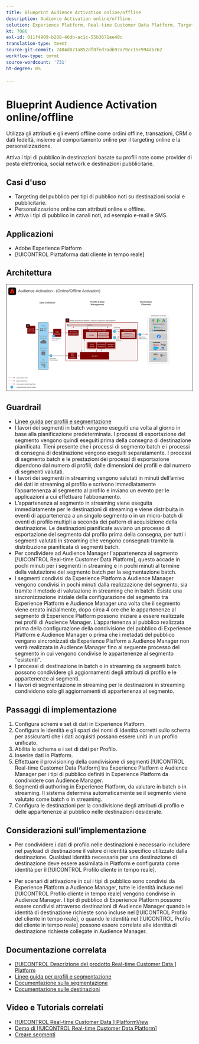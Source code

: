 ```yaml
---
title: Blueprint Audience Activation online/offline
description: Audience Activation online/offline.
solution: Experience Platform, Real-time Customer Data Platform, Target, Audience Manager, Analytics, Experience Cloud Services, Data Collection
kt: 7086
exl-id: 011f4909-b208-46db-ac1c-55b3671ee48c
translation-type: tm+mt
source-git-commit: 2404d871a852df8fed3adb97a79cc15e994db762
workflow-type: tm+mt
source-wordcount: '731'
ht-degree: 0%

---
```


# Blueprint Audience Activation online/offline

Utilizza gli attributi e gli eventi offline come ordini offline, transazioni, CRM o dati fedeltà, insieme al comportamento online per il targeting online e la personalizzazione.

Attiva i tipi di pubblico in destinazioni basate su profili note come provider di posta elettronica, social network e destinazioni pubblicitarie.

## Casi d&#39;uso

* Targeting del pubblico per tipi di pubblico noti su destinazioni social e pubblicitarie.
* Personalizzazione online con attributi online e offline.
* Attiva i tipi di pubblico in canali noti, ad esempio e-mail e SMS.

## Applicazioni

* Adobe Experience Platform
* [!UICONTROL Piattaforma dati cliente in tempo reale]

## Architettura

<img src="assets/onoff.svg" alt="Architettura di riferimento per lo scenario di Audience Activation online/offline" style="border:1px solid #4a4a4a" />

## Guardrail

* [Linee guida per profili e segmentazione](https://experienceleague.adobe.com/docs/experience-platform/profile/guardrails.html?lang=en)
* I lavori dei segmenti in batch vengono eseguiti una volta al giorno in base alla pianificazione predeterminata. I processi di esportazione del segmento vengono quindi eseguiti prima della consegna di destinazione pianificata. Tieni presente che i processi di segmento batch e i processi di consegna di destinazione vengono eseguiti separatamente. I processi di segmento batch e le prestazioni dei processi di esportazione dipendono dal numero di profili, dalle dimensioni dei profili e dal numero di segmenti valutati.
* I lavori dei segmenti in streaming vengono valutati in minuti dell’arrivo dei dati in streaming al profilo e scrivono immediatamente l’appartenenza al segmento al profilo e inviano un evento per le applicazioni a cui effettuare l’abbonamento.
* L’appartenenza al segmento in streaming viene eseguita immediatamente per le destinazioni di streaming e viene distribuita in eventi di appartenenza a un singolo segmento o in un micro-batch di eventi di profilo multipli a seconda dei pattern di acquisizione della destinazione. Le destinazioni pianificate avviano un processo di esportazione del segmento dal profilo prima della consegna, per tutti i segmenti valutati in streaming che vengono consegnati tramite la distribuzione pianificata di segmenti batch.
* Per condividere ad Audience Manager l&#39;appartenenza al segmento [!UICONTROL Real-time Customer Data Platform], questo accade in pochi minuti per i segmenti in streaming e in pochi minuti al termine della valutazione del segmento batch per la segmentazione batch.
* I segmenti condivisi da Experience Platform a Audience Manager vengono condivisi in pochi minuti dalla realizzazione del segmento, sia tramite il metodo di valutazione in streaming che in batch. Esiste una sincronizzazione iniziale della configurazione del segmento tra Experience Platform e Audience Manager una volta che il segmento viene creato inizialmente, dopo circa 4 ore che le appartenenze al segmento di Experience Platform possono iniziare a essere realizzate nei profili di Audience Manager. L’appartenenza al pubblico realizzata prima della configurazione della condivisione del pubblico di Experience Platform e Audience Manager o prima che i metadati del pubblico vengano sincronizzati da Experience Platform a Audience Manager non verrà realizzata in Audience Manager fino al seguente processo del segmento in cui vengono condivise le appartenenze al segmento &quot;esistenti&quot;.
* I processi di destinazione in batch o in streaming da segmenti batch possono condividere gli aggiornamenti degli attributi di profilo e le appartenenze ai segmenti.
* I lavori di segmentazione in streaming per le destinazioni in streaming condividono solo gli aggiornamenti di appartenenza al segmento.

## Passaggi di implementazione

1. Configura schemi e set di dati in Experience Platform.
1. Configura le identità e gli spazi dei nomi di identità corretti sullo schema per assicurarti che i dati acquisiti possano essere uniti in un profilo unificato.
1. Abilita lo schema e i set di dati per Profilo.
1. Inserire dati in Platform.
1. Effettuare il provisioning della condivisione di segmenti [!UICONTROL Real-time Customer Data Platform] tra Experience Platform e Audience Manager per i tipi di pubblico definiti in Experience Platform da condividere con Audience Manager.
1. Segmenti di authoring in Experience Platform, da valutare in batch o in streaming. Il sistema determina automaticamente se il segmento viene valutato come batch o in streaming.
1. Configura le destinazioni per la condivisione degli attributi di profilo e delle appartenenze al pubblico nelle destinazioni desiderate.

## Considerazioni sull’implementazione

* Per condividere i dati di profilo nelle destinazioni è necessario includere nel payload di destinazione il valore di identità specifico utilizzato dalla destinazione. Qualsiasi identità necessaria per una destinazione di destinazione deve essere assimilata in Platform e configurata come identità per il [!UICONTROL Profilo cliente in tempo reale].

* Per scenari di attivazione in cui i tipi di pubblico sono condivisi da Experience Platform a Audience Manager, tutte le identità incluse nel [!UICONTROL Profilo cliente in tempo reale] vengono condivise in Audience Manager. I tipi di pubblico di Experience Platform possono essere condivisi attraverso destinazioni di Audience Manager quando le identità di destinazione richieste sono incluse nel [!UICONTROL Profilo del cliente in tempo reale], o quando le identità nel [!UICONTROL Profilo del cliente in tempo reale] possono essere correlate alle identità di destinazione richieste collegate in Audience Manager.

## Documentazione correlata

* [[!UICONTROL Descrizione del prodotto Real-time Customer Data ] Platform](https://helpx.adobe.com/legal/product-descriptions/real-time-customer-data-platform.html)
* [Linee guida per profili e segmentazione](https://experienceleague.adobe.com/docs/experience-platform/profile/guardrails.html?lang=en)
* [Documentazione sulla segmentazione](https://experienceleague.adobe.com/docs/experience-platform/segmentation/api/streaming-segmentation.html)
* [Documentazione sulle destinazioni](https://experienceleague.adobe.com/docs/experience-platform/destinations/catalog/overview.html)

## Video e Tutorials correlati

* [[!UICONTROL Real-time Customer Data ] PlatformView](https://experienceleague.adobe.com/docs/platform-learn/tutorials/application-services/rtcdp/understanding-the-real-time-customer-data-platform.html)
* [Demo di  [!UICONTROL Real-time Customer Data Platform]](https://experienceleague.adobe.com/docs/platform-learn/tutorials/application-services/rtcdp/demo.html)
* [Creare segmenti](https://experienceleague.adobe.com/docs/platform-learn/tutorials/segments/create-segments.html)
